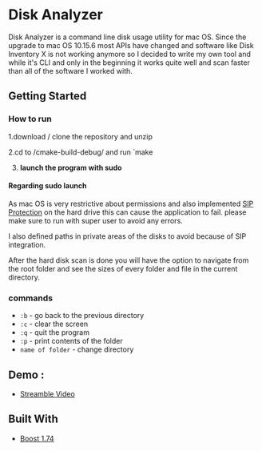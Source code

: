 # Disk Analyzer

Disk Analyzer is a command line disk usage utility for mac OS.
Since the upgrade to mac OS 10.15.6 most APIs have changed and software like Disk Inventory X is not working anymore 
so I decided to write my own tool and while it's CLI and only in the beginning it works quite well and scan faster than all of the software I worked with.

## Getting Started

### How to run
1.download / clone the repository and unzip

2.cd to /cmake-build-debug/ and run `make

3. **launch the program with sudo**

#### Regarding sudo launch
As mac OS is very restrictive about permissions and also implemented [SIP Protection](https://support.apple.com/en-us/HT204899)  on the hard drive this can cause the application to fail. please make sure to run with super user to avoid any errors. 

I also defined paths in private areas of the disks to avoid because of SIP integration.


After the hard disk scan is done you will have the option to navigate from the root folder and see the sizes of every folder and file in the current directory.
 
### **commands**
* `:b` - go back to the previous directory
* `:c` - clear the screen
* `:q` - quit the program
* `:p` - print contents of the folder
* `name of folder` - change directory


## Demo : 

* [Streamble Video](https://streamable.com/nlm7u8) 



## Built With

* [Boost 1.74](https://www.boost.org/users/history/version_1_74_0.html) 


